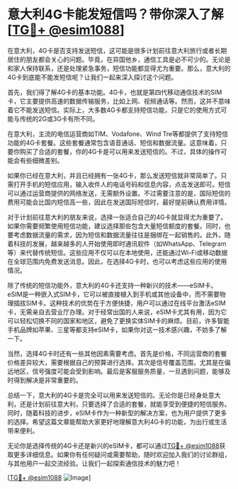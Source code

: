 # 意大利4G卡能发短信吗？带你深入了解[[TG💪+ @esim1088](https://t.me/s/esim1088)]

在意大利，4G卡是否支持发送短信，这可能是很多计划前往意大利旅行或者长期居住的朋友都会关心的问题。毕竟，在异国他乡，通信工具是必不可少的。无论是和家人保持联系，还是处理紧急事务，短信功能都显得尤为重要。那么，意大利的4G卡到底能不能发短信呢？让我们一起来深入探讨这个问题。

首先，我们得了解4G卡的基本功能。4G卡，也就是第四代移动通信技术的SIM卡，它主要提供高速的数据传输服务，比如上网、视频通话等。然而，这并不意味着它不能发送短信。实际上，大多数4G卡都支持短信功能，只是它的使用方式可能与传统的2G或3G卡有所不同。

在意大利，主流的电信运营商如TIM、Vodafone、Wind Tre等都提供了支持短信功能的4G卡套餐。这些套餐通常包含语音通话、短信和数据流量。这意味着，只要你购买了合适的套餐，你的4G卡是可以用来发送短信的。不过，具体的操作可能会有些细微差别。

如果你已经在意大利，并且已经拥有一张4G卡，那么发送短信就非常简单了。只需打开手机的短信应用，输入收件人的电话号码和信息内容，点击发送即可。短信可以通过运营商提供的网络发送，无需额外设置。不过需要注意的是，国际短信的费用可能会比国内短信高一些，因此在发送国际短信时，最好提前确认费用详情。

对于计划前往意大利的朋友来说，选择一张适合自己的4G卡就显得尤为重要了。如果你需要频繁使用短信功能，建议选择那些包含大量短信额度的套餐。同时，也要考虑数据流量的需求，因为短信和数据流量往往是捆绑在一起销售的。此外，随着科技的发展，越来越多的人开始使用即时通讯软件（如WhatsApp、Telegram等）来代替传统短信。这些应用不仅可以在本地使用，还能通过Wi-Fi或移动数据在全球范围内免费发送消息。因此，在选择4G卡时，也可以考虑这些应用的使用情况。

除了传统的短信功能外，意大利的4G卡还支持一种新兴的技术——eSIM卡。eSIM是一种嵌入式SIM卡，它可以被直接植入到手机或其他设备中，而不需要物理插拔SIM卡。这种技术的优势在于方便快捷，用户可以通过在线平台激活eSIM卡，无需亲自去营业厅办理。对于经常出国的人来说，eSIM卡尤其有用，因为它可以轻松切换不同的国家和地区，避免了更换实体SIM卡的麻烦。目前，许多智能手机品牌如苹果、三星等都支持eSIM卡，如果你对这一技术感兴趣，不妨多了解一下。

当然，选择4G卡时还有一些其他因素需要考虑。首先是价格，不同运营商的套餐价格差异较大，需要根据自己的预算进行选择。其次是信号覆盖范围，尤其是在偏远地区，信号强度可能会受到影响。最后是客服服务质量，一旦遇到问题，能够及时得到解决是非常重要的。

总结一下，意大利的4G卡是完全可以用来发送短信的。无论你是已经身处意大利，还是计划前往意大利，只要选择了合适的套餐，就能享受到便捷的短信服务。同时，随着科技的进步，eSIM卡作为一种新型的解决方案，也为用户提供了更多的选择。希望这篇文章能帮助大家更好地理解意大利4G卡的功能，为出行或生活带来便利。

无论你是选择传统的4G卡还是新兴的eSIM卡，都可以通过[TG💪+ @esim1088](https://t.me/s/esim1088)获取更多详细信息。如果你有任何疑问或需要帮助，随时欢迎加入我们的讨论群组，与其他用户一起交流经验。让我们一起探索通信技术的魅力吧！

[[TG💪+ @esim1088](https://t.me/s/esim1088) ![Image](https://i.postimg.cc/4NQfJmqS/Snipaste-2025-05-13-00-14-12.png)]